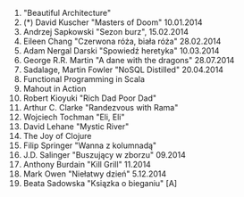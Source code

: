 1. "Beautiful Architecture"
2. (*) David Kuscher "Masters of Doom" 10.01.2014
3. Andrzej Sapkowski "Sezon burz", 15.02.2014
4. Eileen Chang "Czerwona róża, biała róża" 28.02.2014
5. Adam Nergal Darski "Spowiedź heretyka" 10.03.2014
6. George R.R. Martin "A dane with the dragons" 28.07.2014
7. Sadalage, Martin Fowler "NoSQL Distilled" 20.04.2014
8. Functional Programming in Scala
9. Mahout in Action
10. Robert Kioyuki "Rich Dad Poor Dad"
11. Arthur C. Clarke "Randezvous with Rama"
12. Wojciech Tochman "Eli, Eli"
13. David Lehane "Mystic River"
14. The Joy of Clojure
15. Filip Springer "Wanna z kolumnadą"
16. J.D. Salinger "Buszujący w zborzu" 09.2014
17. Anthony Burdain "Kill Grill" 11.2014
18. Mark Owen "Niełatwy dzień" 5.12.2014
19. Beata Sadowska "Ksiązka o bieganiu" [A]
